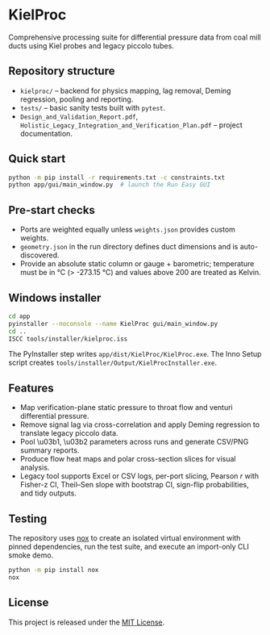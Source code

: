 # KielProc

Comprehensive processing suite for differential pressure data from coal mill ducts using Kiel probes and legacy piccolo tubes.

## Repository structure

- `kielproc/` – backend for physics mapping, lag removal, Deming regression, pooling and reporting.
- `tests/` – basic sanity tests built with `pytest`.
- `Design_and_Validation_Report.pdf`, `Holistic_Legacy_Integration_and_Verification_Plan.pdf` – project documentation.

## Quick start

```bash
python -m pip install -r requirements.txt -c constraints.txt
python app/gui/main_window.py  # launch the Run Easy GUI
```

## Pre-start checks

- Ports are weighted equally unless `weights.json` provides custom weights.
- `geometry.json` in the run directory defines duct dimensions and is auto-discovered.
- Provide an absolute static column or gauge + barometric; temperature must be in °C (> -273.15 °C) and values above 200 are treated as Kelvin.

## Windows installer

```bash
cd app
pyinstaller --noconsole --name KielProc gui/main_window.py
cd ..
ISCC tools/installer/kielproc.iss
```

The PyInstaller step writes `app/dist/KielProc/KielProc.exe`.
The Inno Setup script creates `tools/installer/Output/KielProcInstaller.exe`.


## Features

- Map verification-plane static pressure to throat flow and venturi differential pressure.
- Remove signal lag via cross-correlation and apply Deming regression to translate legacy piccolo data.
- Pool \u03b1, \u03b2 parameters across runs and generate CSV/PNG summary reports.
- Produce flow heat maps and polar cross-section slices for visual analysis.
- Legacy tool supports Excel or CSV logs, per-port slicing, Pearson *r* with Fisher-z CI, Theil–Sen slope with bootstrap CI, sign-flip probabilities, and tidy outputs.

## Testing

The repository uses [nox](https://nox.thea.codes/) to create an isolated
virtual environment with pinned dependencies, run the test suite, and execute
an import-only CLI smoke demo.

```bash
python -m pip install nox
nox
```

## License

This project is released under the [MIT License](LICENSE).

